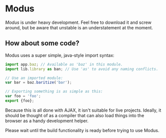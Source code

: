 Modus
=====

*Modus* is under heavy development. Feel free to download it and screw around, but be aware that
unstable is an understatement at the moment.

How about some code?
--------------------
Modus uses a super simple, java-style import syntax:

```JavaScript
import app.baz; // Available as 'baz' in this module.
import lib.library as ban; // Use 'as' to avoid any naming conflicts.

// Use an imported module:
var bar = baz.baritize('bar');

// Exporting something is as simple as this:
var foo = 'foo';
export {foo};
```

Because this is all done with AJAX, it isn't suitable for live projects. Ideally,
it should be thought of as a compiler that can also load things into the browser
as a handy development helper.

Please wait until the build functionality is ready before trying
to use Modus.